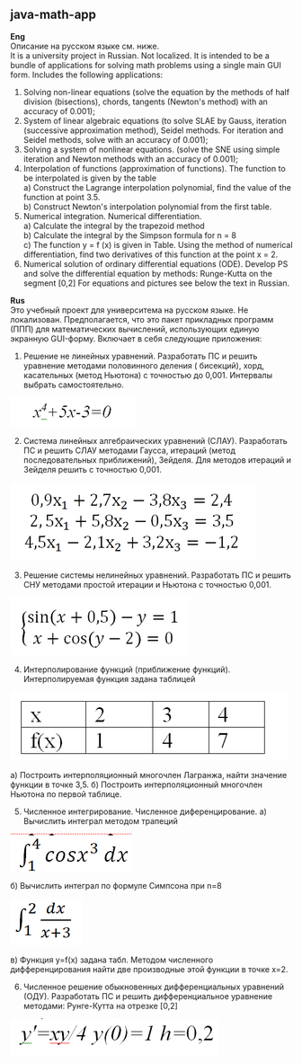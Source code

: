## java-math-app

<b>Eng</b><br>
Описание на русском языке см. ниже.<br>
It is a university project in Russian. Not localized. It is intended to be a bundle of applications
for solving math problems using a single main GUI form. Includes the following applications:

1. Solving non-linear equations (solve the equation by the methods of half division (bisections),
   chords, tangents (Newton's method) with an accuracy of 0.001);
2. System of linear algebraic equations (to solve SLAE by Gauss, iteration (successive approximation
   method), Seidel methods. For iteration and Seidel methods, solve with an accuracy of 0.001);
3. Solving a system of nonlinear equations. (solve the SNE using simple iteration and Newton methods
   with an accuracy of 0.001);
4. Interpolation of functions (approximation of functions). The function to be interpolated is given
   by the table
   <br>a) Construct the Lagrange interpolation polynomial, find the value of the function at point
   3.5.
   <br>b) Construct Newton's interpolation polynomial from the first table.
5. Numerical integration. Numerical differentiation.
   <br>a) Calculate the integral by the trapezoid method
   <br>b) Calculate the integral by the Simpson formula for n = 8
   <br>c) The function y = f (x) is given in Table. Using the method of numerical differentiation,
   find two derivatives of this function at the point x = 2.
6. Numerical solution of ordinary differential equations (ODE). Develop PS and solve the
   differential equation by methods: Runge-Kutta on the segment [0,2]
   For equations and pictures see below the text in Russian.

<b>Rus</b><br>
Это учебный проект для университема на русском языке. Не локализован. Предполагается, что это пакет
прикладных программ (ППП) для математических вычислений, использующих единую экранную GUI-форму.
Включает в себя следующие приложения:

1. Решение не линейных уравнений. Разработать ПС и решить уравнение методами половинного деления (
   бисекций), хорд, касательных (метод Ньютона) с точностью до 0,001. Интервалы выбрать
   самостоятельно.

![img_4.png](src/main/resources/com/sankdev/mathapp/img/img_4.png)

2. Система линейных алгебраических уравнений (СЛАУ). Разработать ПС и решить СЛАУ методами Гаусса,
   итераций (метод последовательных приближений), Зейделя. Для методов итераций и Зейделя решить с
   точностью 0,001.

![img_5.png](src/main/resources/com/sankdev/mathapp/img/img_5.png)

3. Решение системы нелинейных уравнений. Разработать ПС и решить СНУ методами простой итерации и
   Ньютона с точностью 0,001.

![img_6.png](src/main/resources/com/sankdev/mathapp/img/img_6.png)

4. Интерполирование функций (приближение функций). Интерполируемая функция задана таблицей

![img_7.png](src/main/resources/com/sankdev/mathapp/img/img_7.png)

а) Построить интерполяционный многочлен Лагранжа, найти значение функции в точке 3,5. б) Построить
интерполяционный многочлен Ньютона по первой таблице.

5. Численное интегрирование. Численное диференцирование. а) Вычислить интеграл методом трапеций

![img_8.png](src/main/resources/com/sankdev/mathapp/img/img_8.png)

б) Вычислить интеграл по формуле Симпсона при n=8

![img_9.png](src/main/resources/com/sankdev/mathapp/img/img_9.png)

в) Функция y=f(x) задана табл. Методом численного дифференцирования найти две производные этой
функции в точке х=2.

6. Численное решение обыкновенных дифференциальных уравнений (ОДУ). Разработать ПС и решить
   дифференциальное уравнение методами: Рунге-Кутта на отрезке  [0,2]

![img_10.png](src/main/resources/com/sankdev/mathapp/img/img_10.png)

